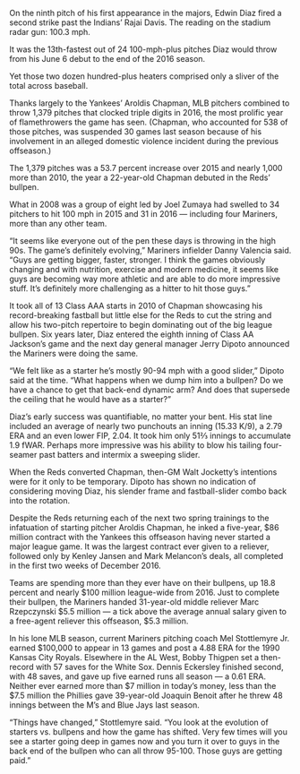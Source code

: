 On the ninth pitch of his first appearance in the majors, Edwin Diaz  fired a second strike past the Indians’ Rajai Davis. The reading on the stadium radar gun: 100.3 mph.

It was the 13th-fastest out of 24 100-mph-plus pitches Diaz would throw from his June 6 debut to the end of the 2016 season. 

Yet those two dozen hundred-plus heaters comprised only a sliver of the total across baseball. 

Thanks largely to the Yankees’ Aroldis Chapman,  MLB pitchers combined to throw 1,379 pitches that clocked triple digits in 2016, the most prolific year of flamethrowers the game has seen. (Chapman, who accounted for 538 of those pitches, was suspended 30 games last season because of his involvement in an alleged domestic violence incident during the previous offseason.)

The 1,379 pitches was a 53.7 percent increase over 2015 and nearly 1,000 more than 2010, the year a 22-year-old Chapman debuted in the Reds’ bullpen.

What in 2008 was a group of eight led by Joel Zumaya had swelled to 34 pitchers to hit 100 mph in 2015 and 31 in 2016 — including four Mariners, more than any other team.

“It seems like everyone out of the pen these days is throwing in the high 90s. The game’s definitely evolving,” Mariners infielder Danny Valencia said. “Guys are getting bigger, faster, stronger. I think the games obviously changing and with nutrition, exercise and modern medicine, it seems like guys are becoming way more athletic and are able to do more impressive stuff. It’s definitely more challenging as a hitter to hit those guys.”

It took all of 13 Class AAA starts in 2010 of Chapman showcasing his record-breaking fastball but little else for the Reds to cut the string and allow his two-pitch repertoire to begin dominating out of the big league bullpen. Six years later, Diaz entered the eighth inning of  Class AA Jackson’s game and the next day general manager Jerry Dipoto announced the Mariners were doing the same.

“We felt like as a starter he’s mostly 90-94 mph with a good slider,” Dipoto said at the time. “What happens when we dump him into a bullpen? Do we have a chance to get that back-end dynamic arm? And does that supersede the ceiling that he would have as a starter?”

Diaz’s early success was quantifiable, no matter your bent. His stat line included an average of nearly two punchouts an inning (15.33 K/9), a 2.79 ERA and an even lower FIP, 2.04. It took him only 51⅔ innings to accumulate 1.9 fWAR. Perhaps more impressive was his ability to blow his tailing four-seamer past batters and intermix a sweeping slider.

When the Reds converted Chapman, then-GM Walt Jocketty’s intentions were for it only to be temporary. Dipoto has shown no indication of considering moving Diaz, his slender frame and fastball-slider combo back into the rotation.

Despite the Reds returning each of the next two spring trainings to the infatuation of starting pitcher Aroldis Chapman, he inked a five-year, $86 million contract with the Yankees this offseason having never started a major league game. It was the largest contract ever given to a reliever, followed only by Kenley Jansen and Mark Melancon’s deals, all completed in the first two weeks of December 2016. 

Teams are spending more than they ever have on their bullpens, up 18.8 percent and nearly $100 million league-wide from 2016. Just to complete their bullpen, the Mariners handed 31-year-old middle reliever Marc Rzepczynski $5.5 million — a tick above the average annual salary given to a free-agent reliever this offseason, $5.3 million.

In his lone MLB season, current Mariners pitching coach Mel Stottlemyre Jr. earned $100,000 to appear in 13 games and post a 4.88 ERA for the 1990 Kansas City Royals. Elsewhere in the AL West, Bobby Thigpen set a then-record with 57 saves for the White Sox. Dennis Eckersley finished second, with 48 saves, and gave up five earned runs all season — a 0.61 ERA. Neither ever earned more than $7 million in today’s money, less than the $7.5 million the Phillies gave 39-year-old Joaquin Benoit after he threw 48 innings between the M’s and Blue Jays last season.

“Things have changed,” Stottlemyre said. “You look at the evolution of starters vs. bullpens and how the game has shifted. Very few times will you see a starter going deep in games now and you turn it over to guys in the back end of the bullpen who can all throw 95-100. Those guys are getting paid.”
